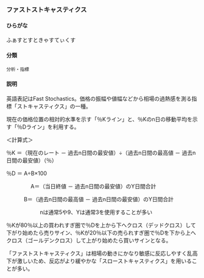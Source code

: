 <div style="display:none;">

## [あ行](securities-terms?id=あ行)
## [か行](securities-terms?id=か行)
## [さ行](securities-terms?id=さ行)
## [た行](securities-terms?id=た行)
## [な行](securities-terms?id=な行)
## [は行](securities-terms?id=は行)

</div>

### ファストストキャスティクス

#### ひらがな

ふぁすとすときゃすてぃくす

#### 分類

`分析・指標`

#### 説明

英語表記はFast Stochastics。価格の振幅や値幅などから相場の過熱感を測る指標「ストキャスティクス」の一種。
 
現在の価格位置の相対的水準を示す「％Kライン」と、％Kのn日の移動平均を示す「％Dライン」を利用する。
 
＜計算式＞
％K ＝（現在のレート － 過去n日間の最安値）÷（過去n日間の最高値 － 過去n日間の最安値）（％）
％D ＝ A÷B×100
　　　 　 A＝（当日終値 － 過去n日間の最安値）のY日間合計
　　　    B＝（過去n日間の最高値 － 過去n日間の最安値）のY日間合計
　　　　　　  nは通常5や9、Yは通常3を使用することが多い
 
％Kが80％以上の買われすぎ圏で％Dを上から下へクロス（デッドクロス）して下がり始めたら売りサイン、％Kが20％以下の売られすぎ圏で％Dを下から上へクロス（ゴールデンクロス）して上がり始めたら買いサインとなる。
 
「ファストストキャスティクス」は相場の動きにかなり敏感に反応しやすく乱高下が激しいため、反応がより緩やかな「スローストキャスティクス」を用いることが多い。

<div style="display:none;">

## [ま行](securities-terms?id=ま行)
## [や行](securities-terms?id=や行)
## [ら行](securities-terms?id=ら行)
## [わ行](securities-terms?id=わ行)
## [英数字・記号](securities-terms?id=英数字・記号)

</div>

